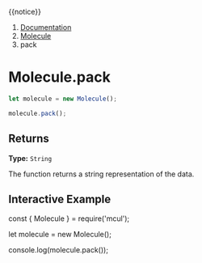 {{notice}}

<nav aria-label="breadcrumb">
  <ol class="breadcrumb">
    <li class="breadcrumb-item"><a href="/doc/">Documentation</a></li>
    <li class="breadcrumb-item"><a href="/doc/molecule/">Molecule</a></li>
    <li class="breadcrumb-item active" aria-current="page">pack</li>
  </ol>
</nav>

# Molecule.pack

```js
let molecule = new Molecule();

molecule.pack();
```

## Returns

**Type:** `String`

The function returns a string representation of the data.

## Interactive Example

<div data-example><p class="d-none my-5">const { Molecule } = require('mcul');

let molecule = new Molecule();

console.log(molecule.pack());</p></div>